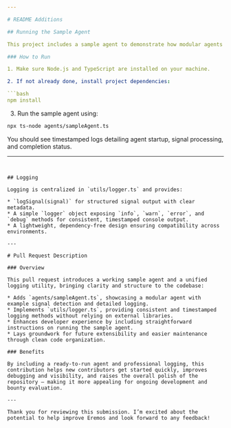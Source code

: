 ```yaml
---

# README Additions

## Running the Sample Agent

This project includes a sample agent to demonstrate how modular agents work within the Eremos framework, complete with structured logging and clear execution flow.

### How to Run

1. Make sure Node.js and TypeScript are installed on your machine.

2. If not already done, install project dependencies:

```bash
npm install
```

3. Run the sample agent using:

```bash
npx ts-node agents/sampleAgent.ts
```

You should see timestamped logs detailing agent startup, signal processing, and completion status.

---
```


## Logging

Logging is centralized in `utils/logger.ts` and provides:

* `logSignal(signal)` for structured signal output with clear metadata.
* A simple `logger` object exposing `info`, `warn`, `error`, and `debug` methods for consistent, timestamped console output.
* A lightweight, dependency-free design ensuring compatibility across environments.

---

# Pull Request Description

### Overview

This pull request introduces a working sample agent and a unified logging utility, bringing clarity and structure to the codebase:

* Adds `agents/sampleAgent.ts`, showcasing a modular agent with example signal detection and detailed logging.
* Implements `utils/logger.ts`, providing consistent and timestamped logging methods without relying on external libraries.
* Enhances developer experience by including straightforward instructions on running the sample agent.
* Lays groundwork for future extensibility and easier maintenance through clean code organization.

### Benefits

By including a ready-to-run agent and professional logging, this contribution helps new contributors get started quickly, improves debugging and visibility, and raises the overall polish of the repository — making it more appealing for ongoing development and bounty evaluation.

---

Thank you for reviewing this submission. I’m excited about the potential to help improve Eremos and look forward to any feedback!



